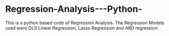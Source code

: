 # Regression-Analysis---Python-
This is a python based code of Regression Analysis. 
The Regression Models used were OLS Linear Regression, Lasso Regression and ARD regression. 
